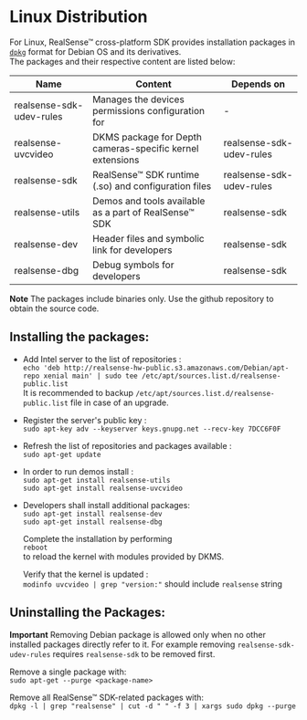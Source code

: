 # Linux Distribution

For Linux, RealSense™ cross-platform SDK provides installation packages in [`dpkg`](https://en.wikipedia.org/wiki/Dpkg) format for Debian OS and its derivatives.  
The packages and their respective content are listed below:  

Name    |      Content   | Depends on |
-------- | ------------ | ---------------- |
realsense-sdk-udev-rules | Manages the devices permissions configuration for | -
realsense-uvcvideo | DKMS package for Depth cameras-specific kernel extensions | realsense-sdk-udev-rules
realsense-sdk | RealSense™ SDK runtime (.so) and configuration files | realsense-sdk-udev-rules
realsense-utils | Demos and tools available as a part of RealSense™ SDK | realsense-sdk
realsense-dev | Header files and symbolic link for developers | realsense-sdk
realsense-dbg | Debug symbols for developers  | realsense-sdk

**Note** The packages include binaries only.
Use the github repository to obtain the source code.

## Installing the packages:
- Add Intel server  to the list of repositories :  
`echo 'deb http://realsense-hw-public.s3.amazonaws.com/Debian/apt-repo xenial main' | sudo tee /etc/apt/sources.list.d/realsense-public.list`  
It is recommended to backup `/etc/apt/sources.list.d/realsense-public.list` file in case of an upgrade.

- Register the server's public key :  
`sudo apt-key adv --keyserver keys.gnupg.net --recv-key 7DCC6F0F`  
- Refresh the list of repositories and packages available :  
`sudo apt-get update`  

- In order to run demos install :  
`sudo apt-get install realsense-utils`  
`sudo apt-get install realsense-uvcvideo`  

- Developers shall install additional packages:  
`sudo apt-get install realsense-dev`  
`sudo apt-get install realsense-dbg`  

  Complete the installation by performing  
  `reboot`   
  to reload the kernel with modules provided by DKMS.

  Verify that the kernel is updated :    
  `modinfo uvcvideo | grep "version:"` should include `realsense` string

## Uninstalling the Packages:
**Important** Removing Debian package is allowed only when no other installed packages directly refer to it. For example removing `realsense-sdk-udev-rules` requires `realsense-sdk` to be removed first.

Remove a single package with:   
  `sudo apt-get --purge <package-name>`  

Remove all RealSense™ SDK-related packages with:   
  `dpkg -l | grep "realsense" | cut -d " " -f 3 | xargs sudo dpkg --purge`  
